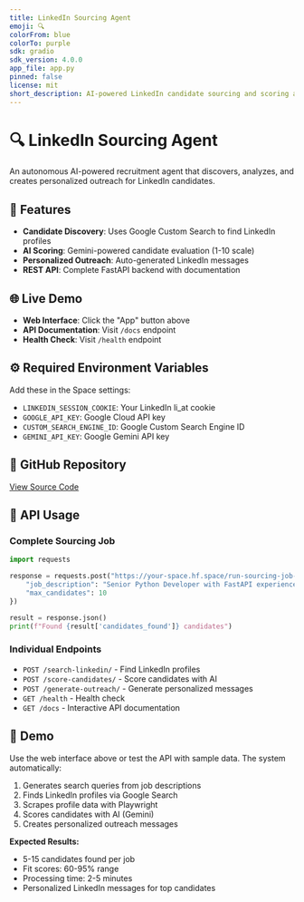 ```yaml
---
title: LinkedIn Sourcing Agent
emoji: 🔍
colorFrom: blue
colorTo: purple
sdk: gradio
sdk_version: 4.0.0
app_file: app.py
pinned: false
license: mit
short_description: AI-powered LinkedIn candidate sourcing and scoring agent
---
```


# 🔍 LinkedIn Sourcing Agent

An autonomous AI-powered recruitment agent that discovers, analyzes, and creates personalized outreach for LinkedIn candidates.

## 🚀 Features
- **Candidate Discovery**: Uses Google Custom Search to find LinkedIn profiles
- **AI Scoring**: Gemini-powered candidate evaluation (1-10 scale)  
- **Personalized Outreach**: Auto-generated LinkedIn messages
- **REST API**: Complete FastAPI backend with documentation

## 🌐 Live Demo
- **Web Interface**: Click the "App" button above
- **API Documentation**: Visit `/docs` endpoint
- **Health Check**: Visit `/health` endpoint

## ⚙️ Required Environment Variables
Add these in the Space settings:
- `LINKEDIN_SESSION_COOKIE`: Your LinkedIn li_at cookie
- `GOOGLE_API_KEY`: Google Cloud API key
- `CUSTOM_SEARCH_ENGINE_ID`: Google Custom Search Engine ID
- `GEMINI_API_KEY`: Google Gemini API key

## 🔗 GitHub Repository
[View Source Code](https://github.com/your-username/linkedin-sourcing-agent)

## 📝 API Usage

### Complete Sourcing Job
```python
import requests

response = requests.post("https://your-space.hf.space/run-sourcing-job-sync/", json={
    "job_description": "Senior Python Developer with FastAPI experience",
    "max_candidates": 10
})

result = response.json()
print(f"Found {result['candidates_found']} candidates")
```

### Individual Endpoints
- `POST /search-linkedin/` - Find LinkedIn profiles
- `POST /score-candidates/` - Score candidates with AI
- `POST /generate-outreach/` - Generate personalized messages
- `GET /health` - Health check
- `GET /docs` - Interactive API documentation

## 🎯 Demo
Use the web interface above or test the API with sample data. The system automatically:
1. Generates search queries from job descriptions
2. Finds LinkedIn profiles via Google Search
3. Scrapes profile data with Playwright
4. Scores candidates with AI (Gemini)
5. Creates personalized outreach messages

**Expected Results:**
- 5-15 candidates found per job
- Fit scores: 60-95% range
- Processing time: 2-5 minutes
- Personalized LinkedIn messages for top candidates
